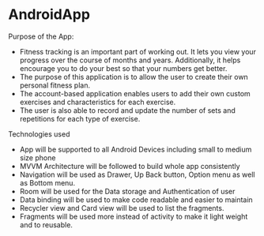 # AndroidApp

Purpose of the App:
- Fitness tracking is an important part of working out. It lets you view your progress over the course of months and years. Additionally, it helps encourage you to do your best so that your numbers get better.
- The purpose of this application is to allow the user to create their own personal fitness plan.
- The account-based application enables users to add their own custom exercises and characteristics for each exercise.
- The user is also able to record and update the number of sets and repetitions for each type of exercise.

Technologies used
- App will be supported to all Android Devices including small to medium size phone
- MVVM Architecture will be followed to build whole app consistently
- Navigation will be used as Drawer, Up Back button, Option menu as well as Bottom menu.
- Room will be used for the Data storage and Authentication of user
- Data binding will be used to make code readable and easier to maintain
- Recycler view and Card view will be used to list the fragments.
- Fragments will be used more instead of activity to make it light weight and to reusable.
